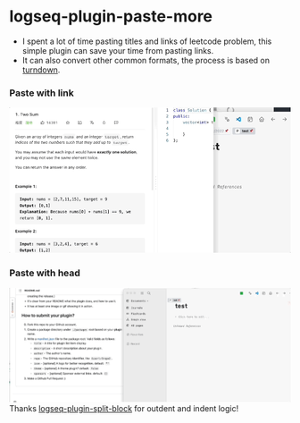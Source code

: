 # logseq-plugin-paste-more
* I spent a lot of time pasting titles and links of leetcode problem, this simple plugin can save your time from pasting links. 
* It can also convert other common formats, the process is based on [turndown](https://github.com/mixmark-io/turndown).

### Paste with link
![paste with link](./leetcode_paste.gif)

### Paste with head
![paste with head](./logseq_paste.gif)
Thanks [logseq-plugin-split-block](https://github.com/hyrijk/logseq-plugin-split-block) for outdent and indent logic!